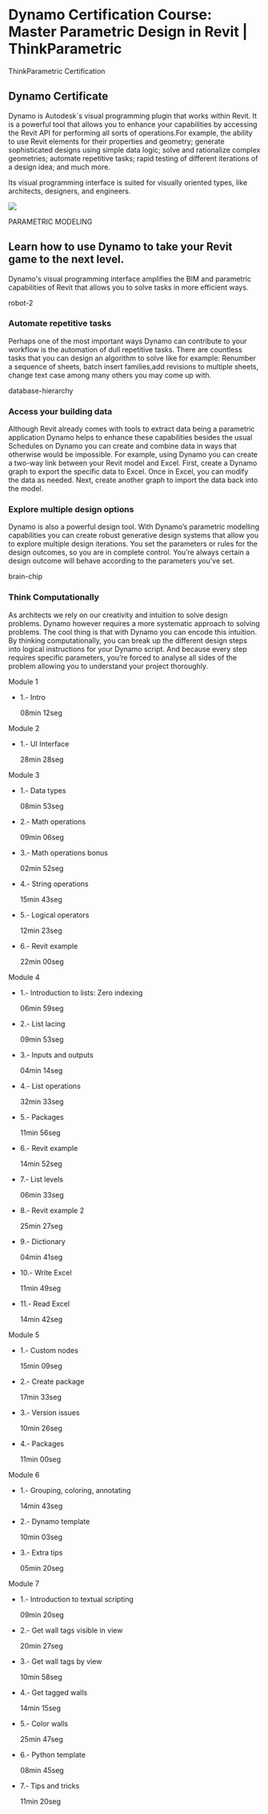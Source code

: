 # Dynamo Certification Course: Master Parametric Design in Revit | ThinkParametric

ThinkParametric Certification

## Dynamo Certificate

Dynamo is Autodesk\`s visual programming plugin that works within Revit. It is a powerful tool that allows you to enhance your capabilities by accessing the Revit API for performing all sorts of operations.For example, the ability to use Revit elements for their properties and geometry; generate sophisticated designs using simple data logic; solve and rationalize complex geometries; automate repetitive tasks; rapid testing of different iterations of a design idea; and much more.

Its visual programming interface is suited for visually oriented types, like architects, designers, and engineers.

![](https://thinkparametric-assets.imgix.net/course_images/dynamo_feature.jpeg?auto=format)

PARAMETRIC MODELING

## Learn how to use Dynamo to take your Revit game to the next level.

Dynamo's visual programming interface amplifies the BIM and parametric capabilities of Revit that allows you to solve tasks in more efficient ways.

robot-2

### Automate repetitive tasks

Perhaps one of the most important ways Dynamo can contribute to your workflow is the automation of dull repetitive tasks. There are countless tasks that you can design an algorithm to solve like for example: Renumber a sequence of sheets, batch insert families,add revisions to multiple sheets, change text case among many others you may come up with.

database-hierarchy

### Access your building data

Although Revit already comes with tools to extract data being a parametric application Dynamo helps to enhance these capabilities besides the usual Schedules on Dynamo you can create and combine data in ways that otherwise would be impossible. For example, using Dynamo you can create a two-way link between your Revit model and Excel. First, create a Dynamo graph to export the specific data to Excel. Once in Excel, you can modify the data as needed. Next, create another graph to import the data back into the model.

### Explore multiple design options

Dynamo is also a powerful design tool. With Dynamo’s parametric modelling capabilities you can create robust generative design systems that allow you to explore multiple design iterations. You set the parameters or rules for the design outcomes, so you are in complete control. You’re always certain a design outcome will behave according to the parameters you’ve set.

brain-chip

### Think Computationally

As architects we rely on our creativity and intuition to solve design problems. Dynamo however requires a more systematic approach to solving problems. The cool thing is that with Dynamo you can encode this intuition. By thinking computationally, you can break up the different design steps into logical instructions for your Dynamo script. And because every step requires specific parameters, you’re forced to analyse all sides of the problem allowing you to understand your project thoroughly.

Module 1

-   1.- Intro
    
    08min 12seg
    

Module 2

-   1.- UI Interface
    
    28min 28seg
    

Module 3

-   1.- Data types
    
    08min 53seg
    
-   2.- Math operations
    
    09min 06seg
    
-   3.- Math operations bonus
    
    02min 52seg
    
-   4.- String operations
    
    15min 43seg
    
-   5.- Logical operators
    
    12min 23seg
    
-   6.- Revit example
    
    22min 00seg
    

Module 4

-   1.- Introduction to lists: Zero indexing
    
    06min 59seg
    
-   2.- List lacing
    
    09min 53seg
    
-   3.- Inputs and outputs
    
    04min 14seg
    
-   4.- List operations
    
    32min 33seg
    
-   5.- Packages
    
    11min 56seg
    
-   6.- Revit example
    
    14min 52seg
    
-   7.- List levels
    
    06min 33seg
    
-   8.- Revit example 2
    
    25min 27seg
    
-   9.- Dictionary
    
    04min 41seg
    
-   10.- Write Excel
    
    11min 49seg
    
-   11.- Read Excel
    
    14min 42seg
    

Module 5

-   1.- Custom nodes
    
    15min 09seg
    
-   2.- Create package
    
    17min 33seg
    
-   3.- Version issues
    
    10min 26seg
    
-   4.- Packages
    
    11min 00seg
    

Module 6

-   1.- Grouping, coloring, annotating
    
    14min 43seg
    
-   2.- Dynamo template
    
    10min 03seg
    
-   3.- Extra tips
    
    05min 20seg
    

Module 7

-   1.- Introduction to textual scripting
    
    09min 20seg
    
-   2.- Get wall tags visible in view
    
    20min 27seg
    
-   3.- Get wall tags by view
    
    10min 58seg
    
-   4.- Get tagged walls
    
    14min 15seg
    
-   5.- Color walls
    
    25min 47seg
    
-   6.- Python template
    
    08min 45seg
    
-   7.- Tips and tricks
    
    11min 20seg